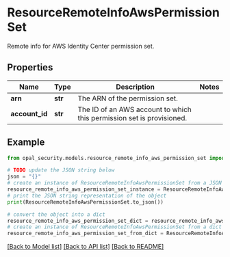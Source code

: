 # ResourceRemoteInfoAwsPermissionSet

Remote info for AWS Identity Center permission set.

## Properties

Name | Type | Description | Notes
------------ | ------------- | ------------- | -------------
**arn** | **str** | The ARN of the permission set. | 
**account_id** | **str** | The ID of an AWS account to which this permission set is provisioned. | 

## Example

```python
from opal_security.models.resource_remote_info_aws_permission_set import ResourceRemoteInfoAwsPermissionSet

# TODO update the JSON string below
json = "{}"
# create an instance of ResourceRemoteInfoAwsPermissionSet from a JSON string
resource_remote_info_aws_permission_set_instance = ResourceRemoteInfoAwsPermissionSet.from_json(json)
# print the JSON string representation of the object
print(ResourceRemoteInfoAwsPermissionSet.to_json())

# convert the object into a dict
resource_remote_info_aws_permission_set_dict = resource_remote_info_aws_permission_set_instance.to_dict()
# create an instance of ResourceRemoteInfoAwsPermissionSet from a dict
resource_remote_info_aws_permission_set_from_dict = ResourceRemoteInfoAwsPermissionSet.from_dict(resource_remote_info_aws_permission_set_dict)
```
[[Back to Model list]](../README.md#documentation-for-models) [[Back to API list]](../README.md#documentation-for-api-endpoints) [[Back to README]](../README.md)


